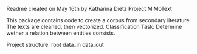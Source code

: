 Readme created on May 16th by Katharina Dietz
Project MiMoText

This package contains code to create a corpus from secondary literature.
The texts are cleaned, then vectorized.
Classification Task: Determine wether a relation between entities consists.


Project structure:
root
data_in
data_out